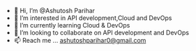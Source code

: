 - 👋 Hi, I’m @Ashutosh Parihar
- 👀 I’m interested in API development,Cloud and DevOps
- 🌱 I’m currently learning Cloud & DevOps
- 💞️ I’m looking to collaborate on API development and DevOps
- 📫 Reach me ... ashutoshparihar0@gmail.com

<!---
Ashutoshparihar/Ashutoshparihar is a ✨ special ✨ repository because its `README.md` (this file) appears on your GitHub profile.
You can click the Preview link to take a look at your changes.
--->
